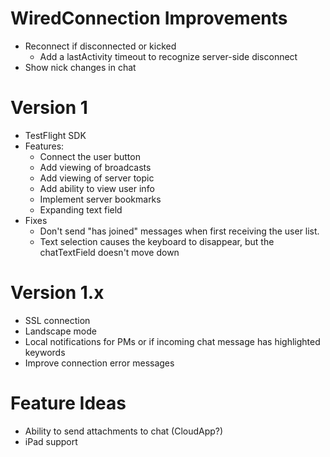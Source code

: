 # WiredConnection Improvements
* Reconnect if disconnected or kicked
    * Add a lastActivity timeout to recognize server-side disconnect
* Show nick changes in chat

# Version 1
* TestFlight SDK
* Features:
    * Connect the user button
    * Add viewing of broadcasts
    * Add viewing of server topic
    * Add ability to view user info
    * Implement server bookmarks
	* Expanding text field
* Fixes
	* Don't send "has joined" messages when first receiving the user list.
    * Text selection causes the keyboard to disappear, but the chatTextField doesn't move down

# Version 1.x
* SSL connection
* Landscape mode
* Local notifications for PMs or if incoming chat message has highlighted keywords
* Improve connection error messages

# Feature Ideas
* Ability to send attachments to chat (CloudApp?)
* iPad support